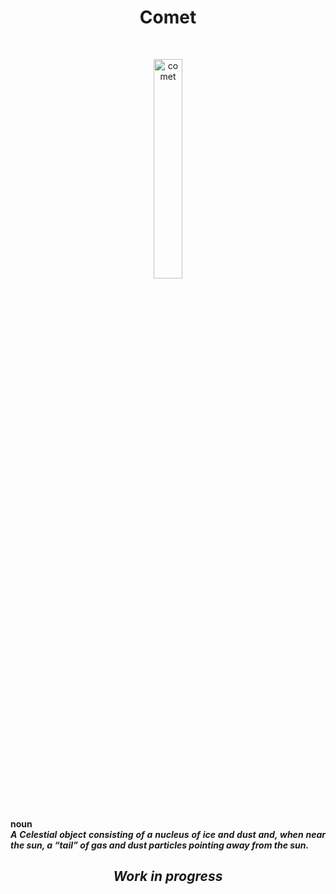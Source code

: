 <h1 align="center">Comet</h1>

<br>

<p align="center">
<a><img width="30%" src="https://i.ibb.co/XzY5VVS/comet.png" alt="comet" border="0"></a>
</p>

<br>

<p align="justify"><b>noun<b>
<br>
<i>A Celestial object consisting of a nucleus of ice and dust and, when near the sun, a “tail” of gas and dust particles pointing away from the sun.</i>
</p>

<h2 align="center">
    <b><i>Work in progress</i></b>

</h2>